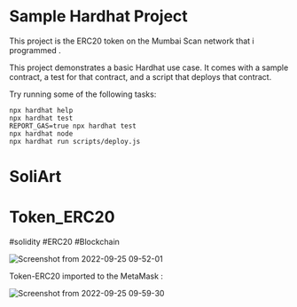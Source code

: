 # Sample Hardhat Project

This project is the ERC20 token on the Mumbai Scan network that i programmed .

This project demonstrates a basic Hardhat use case. It comes with a sample contract, a test for that contract, and a script that deploys that contract.

Try running some of the following tasks:

```shell
npx hardhat help
npx hardhat test
REPORT_GAS=true npx hardhat test
npx hardhat node
npx hardhat run scripts/deploy.js
```
# SoliArt
# Token_ERC20
#solidity
#ERC20
#Blockchain



![Screenshot from 2022-09-25 09-52-01](https://user-images.githubusercontent.com/110217799/192131215-74ea11ed-e9fb-4042-aa12-ea76febd02b8.png)

Token-ERC20 imported to the MetaMask :

![Screenshot from 2022-09-25 09-59-30](https://user-images.githubusercontent.com/110217799/192131365-90f0e284-657a-427d-a5e6-8b0dcd3d3aa0.png)
